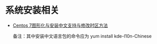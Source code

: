 # 系统安装相关

- [Centos 7图形化与安装中文支持与修改时区方法](https://www.wanghailin.cn/centos-7-install-desktop-timezone/)

  备注：其中安装中文语言包的命令应为 yum install kde-l10n-Chinese